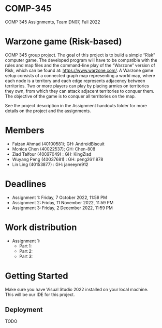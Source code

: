 # COMP-345
 COMP 345 Assignments, Team DN07, Fall 2022

# Warzone game (Risk-based)
 COMP 345 group project. The goal of this project is to build a simple “Risk” computer game. The developed program will have to be compatible with the rules and map files and the command-line play of the “Warzone” version of Risk, which can be found at: https://www.warzone.com/. A Warzone game setup consists of a connected graph map representing a world map, where each node is a territory and each edge represents adjacency between territories. Two or more players can play by placing armies on territories they own, from which they can attack adjacent territories to conquer them. The objective of the game is to conquer all territories on the map. 

 See the project description in the Assignment handouts folder for more details on the project and the assignments.
 
# Members
- Faizan Ahmad (40100581); GH: AndroidBiscuit
- Monica Chen (40022537); GH: Chen-808
- Ziad Taifour (40097049) : GH: KingZiad
- Wuyang Peng (40037681) : GH: peng2611878
- Lin Ling (40153877) : GH: janeeyre912

# Deadlines
- Assignment 1: Friday, 7 October 2022, 11:59 PM
- Assignment 2: Friday, 11 November 2022, 11:59 PM
- Assignment 3: Friday, 2 December 2022, 11:59 PM

# Work distribution
- Assignment 1: 
  - Part 1: 
  - Part 2: 
  - Part 3: 

# Getting Started
 Make sure you have Visual Studio 2022 installed on your local machine. This will be our IDE for this project. 

 ## Deployment
 TODO
